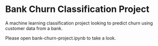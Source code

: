 # Bank Churn Classification Project
 A machine learning classification project looking to predict churn using customer data from a bank.
 
 Please open bank-churn-project.ipynb to take a look.

